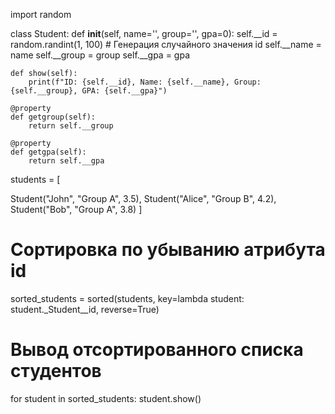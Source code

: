 import random

class Student:
    def __init__(self, name='', group='', gpa=0):
        self.__id = random.randint(1, 100)  # Генерация случайного значения id
        self.__name = name
        self.__group = group
        self.__gpa = gpa
    
    def show(self):
        print(f"ID: {self.__id}, Name: {self.__name}, Group: {self.__group}, GPA: {self.__gpa}")
    
    @property
    def getgroup(self):
        return self.__group
    
    @property
    def getgpa(self):
        return self.__gpa
    
students = [

Student("John", "Group A", 3.5),
    Student("Alice", "Group B", 4.2),
    Student("Bob", "Group A", 3.8)
]

# Сортировка по убыванию атрибута id
sorted_students = sorted(students, key=lambda student: student._Student__id, reverse=True)

# Вывод отсортированного списка студентов
for student in sorted_students:
    student.show()
